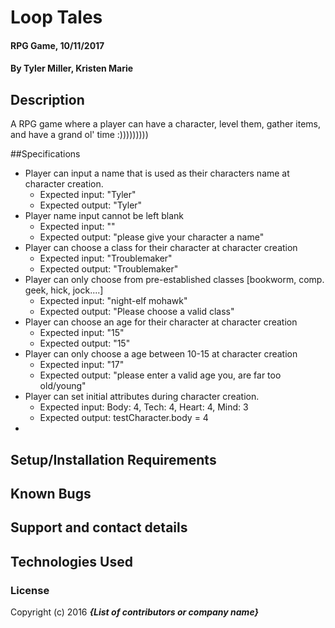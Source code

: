 # Loop Tales

#### RPG Game, 10/11/2017

#### By Tyler Miller, Kristen Marie

## Description

A RPG game where a player can have a character, level them, gather items, and have a grand ol' time :)))))))))

##Specifications

* Player can input a name that is used as their characters name at character creation.
  * Expected input: "Tyler"
  * Expected output: "Tyler"
* Player name input cannot be left blank
  * Expected input: ""
  * Expected output: "please give your character a name"
* Player can choose a class for their character at character creation
  * Expected input: "Troublemaker"
  * Expected output: "Troublemaker"
* Player can only choose from pre-established classes [bookworm, comp. geek, hick, jock....]     
  * Expected input: "night-elf mohawk"
  * Expected output: "Please choose a valid class"
* Player can choose an age for their character at character creation
  * Expected input: "15"
  * Expected output: "15"
* Player can only choose a age between 10-15 at character creation
  * Expected input: "17"
  * Expected output: "please enter a valid age you, are far too old/young"
* Player can set initial attributes during character creation.
  * Expected input: Body: 4, Tech: 4, Heart: 4, Mind: 3
  * Expected output: testCharacter.body = 4
*


## Setup/Installation Requirements

## Known Bugs

## Support and contact details

## Technologies Used

### License

Copyright (c) 2016 **_{List of contributors or company name}_**

